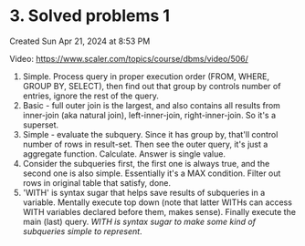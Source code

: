 # 3. Solved problems 1
Created Sun Apr 21, 2024 at 8:53 PM

Video: https://www.scaler.com/topics/course/dbms/video/506/

1. Simple. Process query in proper execution order (FROM, WHERE, GROUP BY, SELECT), then find out that group by controls number of entries, ignore the rest of the query.
2. Basic - full outer join is the largest, and also contains all results from inner-join (aka natural join), left-inner-join, right-inner-join. So it's a superset.
3. Simple - evaluate the subquery. Since it has group by, that'll control number of rows in result-set. Then see the outer query, it's just a aggregate function. Calculate. Answer is single value.
4. Consider the subqueries first, the first one is always true, and the second one is also simple. Essentially it's a MAX condition. Filter out rows in original table that satisfy, done.
5. 'WITH' is syntax sugar that helps save results of subqueries in a variable. Mentally execute top down (note that latter WITHs can access WITH variables declared before them, makes sense). Finally execute the main (last) query. *WITH is syntax sugar to make some kind of subqueries simple to represent*.